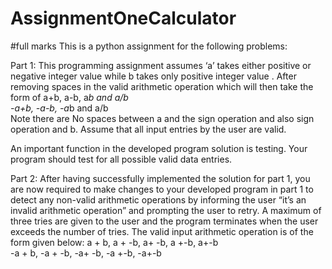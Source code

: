 # AssignmentOneCalculator
#full marks
This is a python assignment for the following problems:

Part 1: 
This programming assignment assumes ‘a’ takes either positive or negative integer value while b takes only positive integer value . After removing spaces in the valid arithmetic operation which will then take the form of
	a+b,  a-b, a*b and a/b    
-a+b,  -a-b, -a*b and a/b    
Note there are No spaces between a and the sign operation and also sign operation and b. Assume that all input entries by the user are valid.

An important function in the developed program solution is testing. Your program should test for all possible valid data entries. 

Part 2:
After having successfully implemented the solution for part 1, you are now required to make changes to your developed program in part 1 to detect any non-valid arithmetic operations by informing the user “it’s an invalid arithmetic operation” and prompting the user to retry. A maximum of three tries are given to the user and the program terminates when the user exceeds the number of tries.
The valid input arithmetic operation is of the form given below:
a + b,  a + -b,  a+ -b, a +-b, a+-b  
-a + b, -a + -b, -a+ -b, -a  +-b, -a+-b

